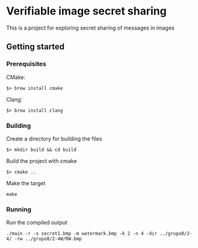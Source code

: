 # Verifiable image secret sharing

This is a project for exploring secret sharing of messages in images

## Getting started

### Prerequisites

 CMake: 

```
$> brew install cmake
```

Clang:

```
$> brew install clang
```


### Building 

Create a directory for building the files 

```
$> mkdir build && cd build
```

Build the project with cmake
```
$> cmake ..
```

Make the target 
```
make
```
### Running

Run the compiled output

```
./main -r -s secret1.bmp -m watermark.bmp -k 2 -n 4 -dir ../grupo8/2-4/ -rw ../grupo8/2-4W/RW.bmp
```
